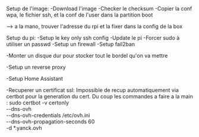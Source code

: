 Setup de l'image:
-Download l'image
-Checker le checksum
-Copier la conf wpa, le fichier ssh, et la conf de l'user dans la partition boot

--> a la mano, trouver l'adresse du rpi et la fixer dans la config de la box

Setup du pi:
-Setup le key only ssh config
-Update le pi
-Forcer sudo à utiliser un passwd
-Setup un firewall
-Setup fail2ban

-Monter un disque dur pour stocker tout le bordel qu'on va mettre

-Setup un reverse proxy

-Setup Home Assistant

-Recuperer un certificat ssl:
    Impossible de recup automatiquement via certbot pour la generation du cert. Du coup les commandes a faire a la main :
        sudo certbot -v certonly \
        --dns-ovh \
        --dns-ovh-credentials /etc/ovh.ini \
        --dns-ovh-propagation-seconds 60 \
        -d *.yanck.ovh
        